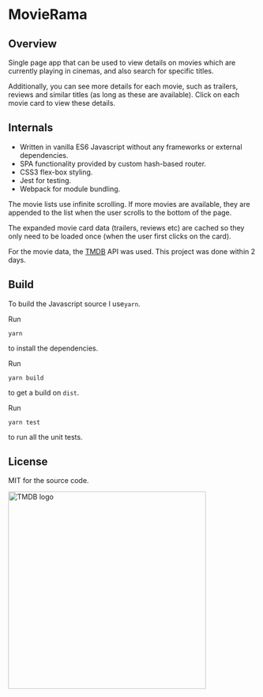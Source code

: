 # MovieRama

## Overview

Single page app that can be used to view details on movies which are currently playing in cinemas, and also search for specific titles.

Additionally, you can see more details for each movie, such as trailers, reviews and similar titles (as long as these are available). Click on each movie card to view these details.

## Internals

* Written in vanilla ES6 Javascript without any frameworks or external dependencies.
* SPA functionality provided by custom hash-based router.
* CSS3 flex-box styling.
* Jest for testing.
* Webpack for module bundling.

The movie lists use infinite scrolling. If more movies are available, they are appended to the list when the user scrolls to the bottom of the page.

The expanded movie card data (trailers, reviews etc) are cached so they only need to be loaded once (when the user first clicks on the card).

For the movie data, the [TMDB](https://www.themoviedb.org/) API was used. This project was done within 2 days.

## Build

To build the Javascript source I use`yarn`.

Run

```yarn```

to install the dependencies.

Run

```yarn build```

to get a build on `dist`.

Run

```yarn test```

to run all the unit tests.

## License

MIT for the source code.

<img src="https://www.themoviedb.org/assets/2/v4/logos/powered-by-rectangle-blue-61ce76f69ce1e4f68a6031d975df16cc184d5f04fa7f9f58ae6412646f2481c1.svg" alt="TMDB logo" width="400"/>